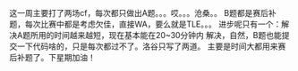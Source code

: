 这一周主要打了两场cf，每次都只做出A题。。。哎。。。沧桑。。
B题都是赛后补题，每次比赛中都是考虑欠佳，直接WA，要么就是TLE。。。
进步呢只有一个：解决A题所用的时间越来越短，现在基本能在20~30分钟内
解决，自然，B题也能提交一下代码啥的，只是每次都过不了。洛谷只写了两道。
主要是时间大都用来赛后补题了。下星期加油！
